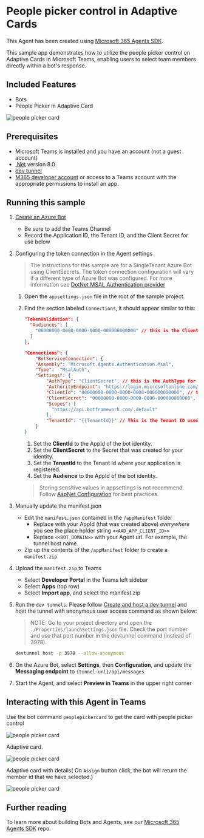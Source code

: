 # People picker control in Adaptive Cards

This Agent has been created using [Microsoft 365 Agents SDK](https://github.com/microsoft/agents).

This sample app demonstrates how to utilize the people picker control on Adaptive Cards in Microsoft Teams, enabling users to select team members directly within a bot's response.

## Included Features
* Bots
* People Picker in Adaptive Card

![people picker card ](Images/PepolePickerAdaptiveCard.gif)
 
## Prerequisites

-  Microsoft Teams is installed and you have an account (not a guest account)
-  [.Net](https://dotnet.microsoft.com/en-us/download/dotnet/8.0) version 8.0
-  [dev tunnel](https://learn.microsoft.com/en-us/azure/developer/dev-tunnels/get-started?tabs=windows)
-  [M365 developer account](https://docs.microsoft.com/en-us/microsoftteams/platform/concepts/build-and-test/prepare-your-o365-tenant) or access to a Teams account with the appropriate permissions to install an app.

## Running this sample

1. [Create an Azure Bot](https://aka.ms/AgentsSDK-CreateBot)
   - Be sure to add the Teams Channel
   - Record the Application ID, the Tenant ID, and the Client Secret for use below

1. Configuring the token connection in the Agent settings
   > The instructions for this sample are for a SingleTenant Azure Bot using ClientSecrets.  The token connection configuration will vary if a different type of Azure Bot was configured.  For more information see [DotNet MSAL Authentication provider](https://aka.ms/AgentsSDK-DotNetMSALAuth)

   1. Open the `appsettings.json` file in the root of the sample project.

   1. Find the section labeled `Connections`,  it should appear similar to this:

      ```json
      "TokenValidation": {
        "Audiences": [
          "00000000-0000-0000-0000-000000000000" // this is the Client ID used for the Azure Bot
        ]
      },

      "Connections": {
          "BotServiceConnection": {
          "Assembly": "Microsoft.Agents.Authentication.Msal",
          "Type":  "MsalAuth",
          "Settings": {
              "AuthType": "ClientSecret", // this is the AuthType for the connection, valid values can be found in Microsoft.Agents.Authentication.Msal.Model.AuthTypes.  The default is ClientSecret.
              "AuthorityEndpoint": "https://login.microsoftonline.com/{{TenantId}}",
              "ClientId": "00000000-0000-0000-0000-000000000000", // this is the Client ID used for the connection.
              "ClientSecret": "00000000-0000-0000-0000-000000000000", // this is the Client Secret used for the connection.
              "Scopes": [
                "https://api.botframework.com/.default"
              ],
              "TenantId": "{{TenantId}}" // This is the Tenant ID used for the Connection. 
          }
      }
      ```

      1. Set the **ClientId** to the AppId of the bot identity.
      1. Set the **ClientSecret** to the Secret that was created for your identity.
      1. Set the **TenantId** to the Tenant Id where your application is registered.
      1. Set the **Audience** to the AppId of the bot identity.
      
      > Storing sensitive values in appsettings is not recommend.  Follow [AspNet Configuration](https://learn.microsoft.com/en-us/aspnet/core/fundamentals/configuration/?view=aspnetcore-9.0) for best practices.

1. Manually update the manifest.json
   - Edit the `manifest.json` contained in the `/appManifest` folder
     -  Replace with your AppId (that was created above) *everywhere* you see the place holder string `<<AAD_APP_CLIENT_ID>>`
     - Replace `<<BOT_DOMAIN>>` with your Agent url.  For example, the tunnel host name.
   - Zip up the contents of the `/appManifest` folder to create a `manifest.zip`
1. Upload the `manifest.zip` to Teams
   - Select **Developer Portal** in the Teams left sidebar
   - Select **Apps** (top row)
   - Select **Import app**, and select the manifest.zip

1. Run the `dev tunnels`. Please follow [Create and host a dev tunnel](https://learn.microsoft.com/en-us/azure/developer/dev-tunnels/get-started?tabs=windows) and host the tunnel with anonymous user access command as shown below:
   > NOTE: Go to your project directory and open the `./Properties/launchSettings.json` file. Check the port number and use that port number in the devtunnel command (instead of 3978).
 
   ```bash
   devtunnel host -p 3978 --allow-anonymous
   ```

1. On the Azure Bot, select **Settings**, then **Configuration**, and update the **Messaging endpoint** to `{tunnel-url}/api/messages`

1. Start the Agent, and select **Preview in Teams** in the upper right corner

## Interacting with this Agent in Teams

Use the bot command `peoplepickercard` to get the card with people picker control 

![people picker card ](Images/Welcome.png)

 Adaptive card.

![people picker card ](Images/people-picker-card.png)

 Adaptive card with details( On `Assign` button click, the bot will return the member id that we have selected.)  

![people picker card ](Images/people-picker-id.png)


## Further reading
To learn more about building Bots and Agents, see our [Microsoft 365 Agents SDK](https://github.com/microsoft/agents) repo.